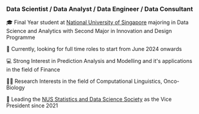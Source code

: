 ### Data Scientist / Data Analyst / Data Engineer / Data Consultant

🎓 Final Year student at [National University of Singapore](https://www.stat.nus.edu.sg/) majoring in Data Science and Analytics with Second Major in Innovation and Design Programme 

💼 Currently, looking for full time roles to start from June 2024 onwards

💻 Strong Interest in Prediction Analysis and Modelling and it's applications in the field of Finance

💪🏽 Research Interests in the field of Computational Linguistics, Onco-Biology

🎯 Leading the [NUS Statistics and Data Science Society](https://sites.google.com/view/nussds?pli=1) as the Vice President since 2021
